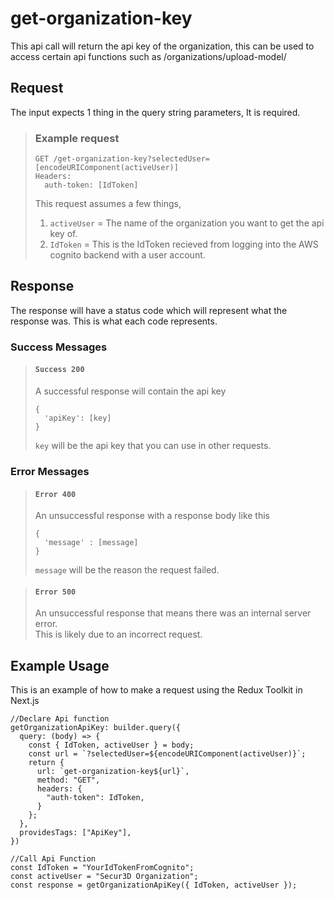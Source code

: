# get-organization-key

This api call will return the api key of the organization, this can be used to access certain api functions such as /organizations/upload-model/

## Request

The input expects 1 thing in the query string parameters, It is required.  

> ### Example request
>
>     GET /get-organization-key?selectedUser=[encodeURIComponent(activeUser)]
>     Headers:
>       auth-token: [IdToken]
> This request assumes a few things,
> 1. ``activeUser`` = The name of the organization you want to get the api key of.  
> 2. ``IdToken`` = This is the IdToken recieved from logging into the AWS     cognito backend with a user account.

## Response

The response will have a status code which will represent what the response was. This is what each code represents.

### Success Messages

> #### ``Success 200``
> A successful response will contain the api key
>
>     {
>       'apiKey': [key]
>     }
> ``key`` will be the api key that you can use in other requests.  

### Error Messages

> #### ``Error 400``
> An unsuccessful response with a response body like this
>
>     {
>       'message' : [message]
>     }
> ``message`` will be the reason the request failed.

> #### ``Error 500``
> An unsuccessful response that means there was an internal server error.  
> This is likely due to an incorrect request.

## Example Usage

This is an example of how to make a request using the Redux Toolkit in Next.js

    //Declare Api function
    getOrganizationApiKey: builder.query({
      query: (body) => {
        const { IdToken, activeUser } = body;
        const url = `?selectedUser=${encodeURIComponent(activeUser)}`;
        return {
          url: `get-organization-key${url}`,
          method: "GET",
          headers: {
            "auth-token": IdToken,
          }
        };
      },
      providesTags: ["ApiKey"],
    })

    //Call Api Function
    const IdToken = "YourIdTokenFromCognito";
    const activeUser = "Secur3D Organization";
    const response = getOrganizationApiKey({ IdToken, activeUser });